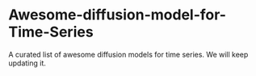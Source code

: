 # Awesome-diffusion-model-for-Time-Series
A curated list of awesome diffusion models for time series. We will keep updating it.
